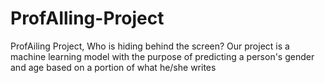 # ProfAIling-Project
ProfAiling Project, Who is hiding behind the screen? Our project is a machine learning model with the purpose of predicting a person's gender and age based on a portion of what he/she writes
